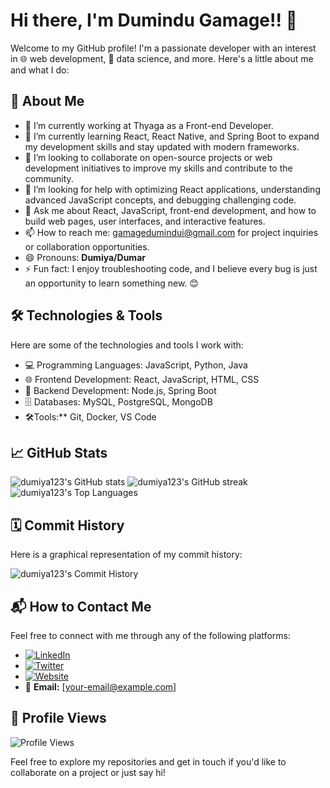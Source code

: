# Hi there, I'm Dumindu Gamage!! 👋

Welcome to my GitHub profile! I'm a passionate developer with an interest in 🌐 web development, 🧠 data science, and more. Here's a little about me and what I do:

## 🚀 About Me

- 🔭 I’m currently working at Thyaga as a Front-end Developer.
- 🌱 I’m currently learning React, React Native, and Spring Boot to expand my development skills and stay updated with modern frameworks.
- 👯  I’m looking to collaborate on open-source projects or web development initiatives to improve my skills and contribute to the community.
- 🤔  I’m looking for help with optimizing React applications, understanding advanced JavaScript concepts, and debugging challenging code.
- 💬  Ask me about React, JavaScript, front-end development, and how to build web pages, user interfaces, and interactive features.
- 📫 How to reach me: gamagedumindui@gmail.com for project inquiries or collaboration opportunities.
- 😄 Pronouns: **Dumiya/Dumar**
- ⚡ Fun fact: I enjoy troubleshooting code, and I believe every bug is just an opportunity to learn something new. 😊

## 🛠️ Technologies & Tools

Here are some of the technologies and tools I work with:

- 💻 Programming Languages: JavaScript, Python, Java
- 🌐 Frontend Development: React, JavaScript, HTML, CSS
- 🔧 Backend Development: Node.js, Spring Boot
- 🗄️ Databases: MySQL, PostgreSQL, MongoDB
- 🛠️Tools:** Git, Docker, VS Code

## 📈 GitHub Stats

![dumiya123's GitHub stats](https://github-readme-stats.vercel.app/api?username=dumiya123&show_icons=true&theme=radical)
![dumiya123's GitHub streak](https://github-readme-streak-stats.herokuapp.com/?user=dumiya123&theme=radical)
![dumiya123's Top Languages](https://github-readme-stats.vercel.app/api/top-langs/?username=dumiya123&layout=compact&theme=radical)

## 🗓️ Commit History

Here is a graphical representation of my commit history:

![dumiya123's Commit History](https://github-readme-stats.vercel.app/api?username=dumiya123&show_icons=true&theme=radical&include_all_commits=true)

## 📬 How to Contact Me

Feel free to connect with me through any of the following platforms:

- [![LinkedIn](https://img.shields.io/badge/LinkedIn-blue?style=flat&logo=linkedin&logoColor=white)](https://www.linkedin.com/in/dumiya123)
- [![Twitter](https://img.shields.io/badge/Twitter-blue?style=flat&logo=twitter&logoColor=white)](https://twitter.com/dumiya123)
- [![Website](https://img.shields.io/badge/Website-blue?style=flat&logo=google-chrome&logoColor=white)](https://your-website.com)
- 📧 **Email:** [your-email@example.com]

## 👀 Profile Views

![Profile Views](https://komarev.com/ghpvc/?username=dumiya123&color=blue)

Feel free to explore my repositories and get in touch if you'd like to collaborate on a project or just say hi!

